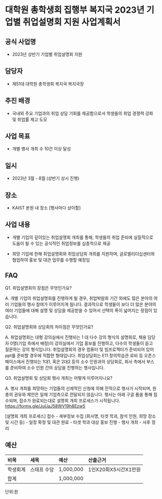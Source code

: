 대학원 총학생회 집행부 복지국 2023년 기업별 취업설명회 지원 사업계획서
===

## 공식 사업명

- 2023년 상반기 기업별 취업설명회 지원

## 담당자

- 제51대 대학원 총학생회 복지국 복지국장

## 추진 배경

- 국내외 주요 기업과의 취업 상담 기회를 제공함으로서 학생들의 취업 경쟁력 강화 및 취업률 제고 도모

## 사업 목표

- 개별 행사 개최 수 10건 이상 달성 

## 일시

- 2023년 3월 - 8월 (상반기 상시 진행)

## 장소

- KAIST 본원 내 장소 [행사마다 상이함]

## 사업 내용

- 개별 기업의 깊이있는 취업설명회 개최를 통해, 학생들의 취업 준비에 실질적으로 도움이 될 수 있는 공식적인 취업정보를 심층적으로 제공

- 희망 기업에 한해 취업설명회와 취업상담회 개최를 지원하며, 글로벌리더십센터와 협업하여 홍보 및 대관 업무를 수행할 예정임

## FAQ

Q1. 취업설명회의 장점은 무엇인가요?

A. 개별 기업의 취업설명회를 진행하게 될 경우, 취업박람회 기간 외에도 많은 분야의 여러 기업들의 행사 참여가 이루어지게 됩니다. 결과적으로 학생들이 보다 더 많은 분야의 여러 기업들에 대해 설명 및 상담을 제공받을 수 있어서 선택의 폭이 넓어지는 장점이 있습니다.

Q2. 취업설명회와 상담회의 차이점은 무엇인가요?

A. 취업설명회는 대형 강의실에서 진행되는 1 대 다수 강의 형식의 설명회로, 채용 담당자 0명(기업 측에서 배정)이 강의실에서 기업 홍보를 진행하고, 다수의 학생들이 듣고 질문하는 강의 형식입니다. 취업설명회의 경우 컴퓨터 및 빔프로젝터가 준비되어 있어 ppt를 준비할 경우에 적합한 형태입니다. 취업상담회는 E11 창의학습관 로비 등 오픈스페이스에서 진행되는 1대1, 혹은 2대2 등의 소수 인원과의 상담회로, 회사 측에서 부스를 준비하여 소수 인원 간의 상담을 진행하는 행사입니다.

Q3. 취업설명회 및 상담회 행사 개최는 어떻게 이루어지나요?

A. 행사 개최를 희망하는 기업들의 선제적인 신청에 의해 전적으로 행사가 시작되며, 원총의 권유와 제안은 일체 기업측으로 전달되지 않습니다. 행사는 아래 구글 폼을 통해 접수되며, 접수가 완료되는대로 설명회 개최 프로세스가 시작됩니다. https://forms.gle/JuUaJ58WV19h8Ezw5

[설명회 개최 프로세스] 접수 - 세부정보 수집 (회사명, 타겟 학과, 참석 인원, 희망 장소 및 시간 등) - 일정 확정 및 대관 완료 - 타겟 학과 대상 홍보 진행 - 행사 개최 - 사후 정리

## 예산
| 비목     | 세목          | 예산      | 산출근거   |
|:---------|:--------------|:----------|:-----------|
| 학생회계 | 스태프 수당 | 1,000,000 | 1인X20회X5시간X1만원 |
| 합계     |               | 1,000,000 |            |

단위:원
